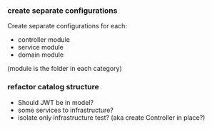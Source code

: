 ### create separate configurations

Create separate configurations for each:

- controller module
- service module
- domain module

(module is the folder in each category)

### refactor catalog structure

- Should JWT be in model?
- some services to infrastructure?
- isolate only infrastructure test? (aka create Controller in place?)
